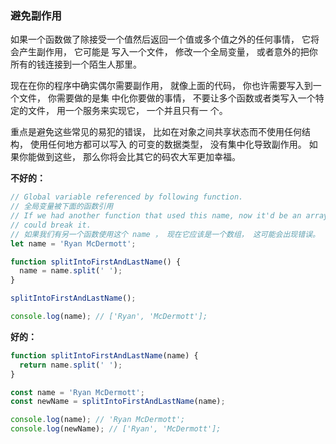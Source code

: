 ### 避免副作用

如果一个函数做了除接受一个值然后返回一个值或多个值之外的任何事情， 它将会产生副作用， 它可能是
写入一个文件， 修改一个全局变量， 或者意外的把你所有的钱连接到一个陌生人那里。

现在在你的程序中确实偶尔需要副作用， 就像上面的代码， 你也许需要写入到一个文件， 你需要做的是集
中化你要做的事情， 不要让多个函数或者类写入一个特定的文件， 用一个服务来实现它， 一个并且只有一
个。

重点是避免这些常见的易犯的错误， 比如在对象之间共享状态而不使用任何结构， 使用任何地方都可以写入
的可变的数据类型， 没有集中化导致副作用。 如果你能做到这些， 那么你将会比其它的码农大军更加幸福。

**不好的：**
```js
// Global variable referenced by following function.
// 全局变量被下面的函数引用
// If we had another function that used this name, now it'd be an array and it
// could break it.
// 如果我们有另一个函数使用这个 name ， 现在它应该是一个数组， 这可能会出现错误。
let name = 'Ryan McDermott';

function splitIntoFirstAndLastName() {
  name = name.split(' ');
}

splitIntoFirstAndLastName();

console.log(name); // ['Ryan', 'McDermott'];
```

**好的：**
```js
function splitIntoFirstAndLastName(name) {
  return name.split(' ');
}

const name = 'Ryan McDermott';
const newName = splitIntoFirstAndLastName(name);

console.log(name); // 'Ryan McDermott';
console.log(newName); // ['Ryan', 'McDermott'];
```
